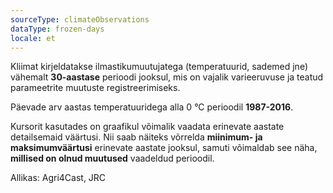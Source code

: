 ```yaml
---
sourceType: climateObservations
dataType: frozen-days
locale: et
---
```

Kliimat kirjeldatakse ilmastikumuutujatega (temperatuurid, sademed jne) vähemalt **30-aastase** perioodi jooksul, mis on vajalik varieeruvuse ja teatud parameetrite muutuste registreerimiseks.

Päevade arv aastas temperatuuridega alla 0 °C perioodil **1987-2016**.

Kursorit kasutades on graafikul võimalik vaadata erinevate aastate detailsemaid väärtusi. Nii saab näiteks võrrelda **miinimum- ja maksimumväärtusi** erinevate aastate jooksul, samuti võimaldab see näha, **millised on olnud muutused** vaadeldud perioodil.

Allikas: Agri4Cast, JRC
